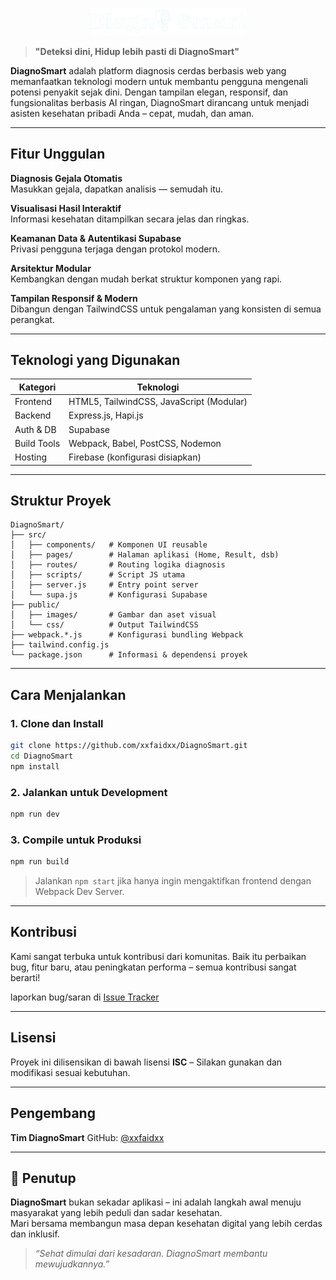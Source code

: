 <p align="center">
  <img src="public/images/icon.png" alt="DiagnoSmart Icon" width="250"/>
</p>

> **"Deteksi dini, Hidup lebih pasti di DiagnoSmart"**

**DiagnoSmart** adalah platform diagnosis cerdas berbasis web yang memanfaatkan teknologi modern untuk membantu pengguna mengenali potensi penyakit sejak dini. Dengan tampilan elegan, responsif, dan fungsionalitas berbasis AI ringan, DiagnoSmart dirancang untuk menjadi asisten kesehatan pribadi Anda – cepat, mudah, dan aman.

---

## Fitur Unggulan

 **Diagnosis Gejala Otomatis**  
Masukkan gejala, dapatkan analisis — semudah itu.

 **Visualisasi Hasil Interaktif**  
Informasi kesehatan ditampilkan secara jelas dan ringkas.

 **Keamanan Data & Autentikasi Supabase**  
Privasi pengguna terjaga dengan protokol modern.

 **Arsitektur Modular**  
Kembangkan dengan mudah berkat struktur komponen yang rapi.

 **Tampilan Responsif & Modern**  
Dibangun dengan TailwindCSS untuk pengalaman yang konsisten di semua perangkat.

---

##  Teknologi yang Digunakan

| Kategori     | Teknologi                                 |
|--------------|--------------------------------------------|
| Frontend     | HTML5, TailwindCSS, JavaScript (Modular)   |
| Backend      | Express.js, Hapi.js                        |
| Auth & DB    | Supabase                                   |
| Build Tools  | Webpack, Babel, PostCSS, Nodemon           |
| Hosting      | Firebase (konfigurasi disiapkan)           |

---

##  Struktur Proyek

```
DiagnoSmart/
├── src/
│   ├── components/   # Komponen UI reusable
│   ├── pages/        # Halaman aplikasi (Home, Result, dsb)
│   ├── routes/       # Routing logika diagnosis
│   ├── scripts/      # Script JS utama
│   ├── server.js     # Entry point server
│   └── supa.js       # Konfigurasi Supabase
├── public/
│   ├── images/       # Gambar dan aset visual
│   └── css/          # Output TailwindCSS
├── webpack.*.js      # Konfigurasi bundling Webpack
├── tailwind.config.js
└── package.json      # Informasi & dependensi proyek
```

---

##  Cara Menjalankan

### 1. Clone dan Install

```bash
git clone https://github.com/xxfaidxx/DiagnoSmart.git
cd DiagnoSmart
npm install
```

### 2. Jalankan untuk Development

```bash
npm run dev
```

### 3. Compile untuk Produksi

```bash
npm run build
```

> Jalankan `npm start` jika hanya ingin mengaktifkan frontend dengan Webpack Dev Server.

---

## Kontribusi

Kami sangat terbuka untuk kontribusi dari komunitas. Baik itu perbaikan bug, fitur baru, atau peningkatan performa – semua kontribusi sangat berarti!

 laporkan bug/saran di [Issue Tracker](https://github.com/xxfaidxx/DiagnoSmart/issues)

---

##  Lisensi

Proyek ini dilisensikan di bawah lisensi **ISC** – Silakan gunakan dan modifikasi sesuai kebutuhan.

---

##  Pengembang

**Tim DiagnoSmart**
 GitHub: [@xxfaidxx](https://github.com/xxfaidxx)

---

## 🌈 Penutup

**DiagnoSmart** bukan sekadar aplikasi – ini adalah langkah awal menuju masyarakat yang lebih peduli dan sadar kesehatan.  
Mari bersama membangun masa depan kesehatan digital yang lebih cerdas dan inklusif.

> _“Sehat dimulai dari kesadaran. DiagnoSmart membantu mewujudkannya.”_
